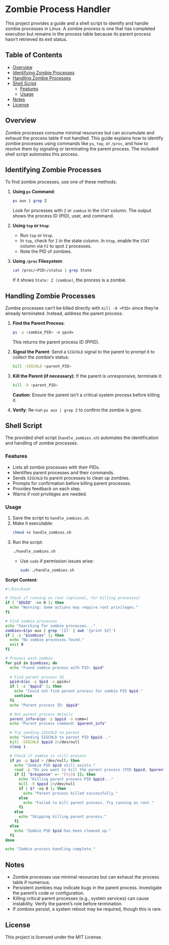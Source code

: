 # Zombie Process Handler

This project provides a guide and a shell script to identify and handle zombie processes in Linux. A zombie process is one that has completed execution but remains in the process table because its parent process hasn’t retrieved its exit status.

## Table of Contents
- [Overview](#overview)
- [Identifying Zombie Processes](#identifying-zombie-processes)
- [Handling Zombie Processes](#handling-zombie-processes)
- [Shell Script](#shell-script)
  - [Features](#features)
  - [Usage](#usage)
- [Notes](#notes)
- [License](#license)

## Overview
Zombie processes consume minimal resources but can accumulate and exhaust the process table if not handled. This guide explains how to identify zombie processes using commands like `ps`, `top`, or `/proc`, and how to resolve them by signaling or terminating the parent process. The included shell script automates this process.

## Identifying Zombie Processes
To find zombie processes, use one of these methods:

1. **Using `ps` Command**:
   ```bash
   ps aux | grep Z
   ```
   Look for processes with `Z` or `zombie` in the `STAT` column. The output shows the process ID (PID), user, and command.

2. **Using `top` or `htop`**:
   - Run `top` or `htop`.
   - In `top`, check for `Z` in the state column. In `htop`, enable the `STAT` column via `F2` to spot `Z` processes.
   - Note the PID of zombies.

3. **Using `/proc` Filesystem**:
   ```bash
   cat /proc/<PID>/status | grep State
   ```
   If it shows `State: Z (zombie)`, the process is a zombie.

## Handling Zombie Processes
Zombie processes can’t be killed directly with `kill -9 <PID>` since they’re already terminated. Instead, address the parent process:

1. **Find the Parent Process**:
   ```bash
   ps -p <zombie_PID> -o ppid=
   ```
   This returns the parent process ID (PPID).

2. **Signal the Parent**:
   Send a `SIGCHLD` signal to the parent to prompt it to collect the zombie’s status:
   ```bash
   kill -SIGCHLD <parent_PID>
   ```

3. **Kill the Parent (if necessary)**:
   If the parent is unresponsive, terminate it:
   ```bash
   kill -9 <parent_PID>
   ```
   **Caution**: Ensure the parent isn’t a critical system process before killing it.

4. **Verify**:
   Re-run `ps aux | grep Z` to confirm the zombie is gone.

## Shell Script
The provided shell script (`handle_zombies.sh`) automates the identification and handling of zombie processes.

### Features
- Lists all zombie processes with their PIDs.
- Identifies parent processes and their commands.
- Sends `SIGCHLD` to parent processes to clean up zombies.
- Prompts for confirmation before killing parent processes.
- Provides feedback on each step.
- Warns if root privileges are needed.

### Usage
1. Save the script to `handle_zombies.sh`.
2. Make it executable:
   ```bash
   chmod +x handle_zombies.sh
   ```
3. Run the script:
   ```bash
   ./handle_zombies.sh
   ```
   - Use `sudo` if permission issues arise:
     ```bash
     sudo ./handle_zombies.sh
     ```

**Script Content**:
```bash
#!/bin/bash

# Check if running as root (optional, for killing processes)
if [ "$EUID" -ne 0 ]; then
  echo "Warning: Some actions may require root privileges."
fi

# Find zombie processes
echo "Searching for zombie processes..."
zombies=$(ps aux | grep '[Z]' | awk '{print $2}')
if [ -z "$zombies" ]; then
  echo "No zombie processes found."
  exit 0
fi

# Process each zombie
for pid in $zombies; do
  echo "Found zombie process with PID: $pid"
  
  # Find parent process ID
  ppid=$(ps -p $pid -o ppid=)
  if [ -z "$ppid" ]; then
    echo "Could not find parent process for zombie PID $pid."
    continue
  fi
  echo "Parent process ID: $ppid"

  # Get parent process details
  parent_info=$(ps -p $ppid -o comm=)
  echo "Parent process command: $parent_info"

  # Try sending SIGCHLD to parent
  echo "Sending SIGCHLD to parent PID $ppid..."
  kill -SIGCHLD $ppid 2>/dev/null
  sleep 1

  # Check if zombie is still present
  if ps -p $pid > /dev/null; then
    echo "Zombie PID $pid still exists."
    read -p "Do you want to kill the parent process (PID $ppid, $parent_info)? [y/N] " response
    if [[ "$response" =~ ^[Yy]$ ]]; then
      echo "Killing parent process PID $ppid..."
      kill -9 $ppid 2>/dev/null
      if [ $? -eq 0 ]; then
        echo "Parent process killed successfully."
      else
        echo "Failed to kill parent process. Try running as root."
      fi
    else
      echo "Skipping killing parent process."
    fi
  else
    echo "Zombie PID $pid has been cleaned up."
  fi
done

echo "Zombie process handling complete."
```

## Notes
- Zombie processes use minimal resources but can exhaust the process table if numerous.
- Persistent zombies may indicate bugs in the parent process. Investigate the parent’s code or configuration.
- Killing critical parent processes (e.g., system services) can cause instability. Verify the parent’s role before termination.
- If zombies persist, a system reboot may be required, though this is rare.

## License
This project is licensed under the MIT License.

